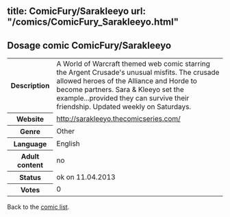 title: ComicFury/Sarakleeyo
url: "/comics/ComicFury_Sarakleeyo.html"
---
Dosage comic ComicFury/Sarakleeyo
-----------------------------------------

<table class="comicinfo">
<tr>
<th>Description</th><td>A World of Warcraft themed web comic starring the Argent Crusade's unusual misfits. The crusade allowed heroes of the Alliance and Horde to become partners. Sara &amp; Kleeyo set the example...provided they can survive their friendship. Updated weekly on Saturdays.</td>
</tr>
<tr>
<th>Website</th><td><a href="http://sarakleeyo.thecomicseries.com/">http://sarakleeyo.thecomicseries.com/</a></td>
</tr>
<tr>
<th>Genre</th><td>Other</td>
</tr>
<tr>
<th>Language</th><td>English</td>
</tr>
<tr>
<th>Adult content</th><td>no</td>
</tr>
<tr>
<th>Status</th><td>ok on 11.04.2013</td>
</tr>
<tr>
<th>Votes</th><td>0</div></td>
</tr>
</table>

Back to the [comic list](../comic-index.html).
